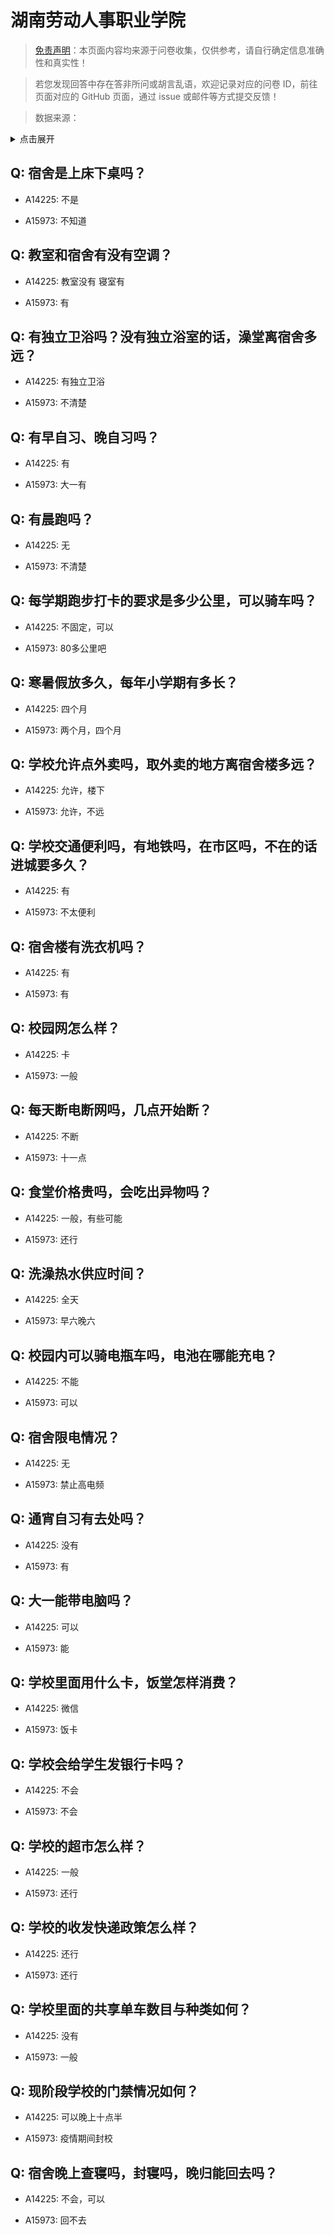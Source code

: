 # 湖南劳动人事职业学院

> [免责声明](https://colleges.chat/#_3)：本页面内容均来源于问卷收集，仅供参考，请自行确定信息准确性和真实性！

> 若您发现回答中存在答非所问或胡言乱语，欢迎记录对应的问卷 ID，前往页面对应的 GitHub 页面，通过 issue 或邮件等方式提交反馈！

> 数据来源：

<details><summary>点击展开</summary>
<ul>
<li>A14225: 匿名 (2022 年 07 月)</li>
<li>A15973: 匿名 (2022 年 08 月)</li>
</ul>
</details>

## Q: 宿舍是上床下桌吗？

- A14225: 不是

- A15973: 不知道

## Q: 教室和宿舍有没有空调？

- A14225: 教室没有 寝室有

- A15973: 有

## Q: 有独立卫浴吗？没有独立浴室的话，澡堂离宿舍多远？

- A14225: 有独立卫浴

- A15973: 不清楚

## Q: 有早自习、晚自习吗？

- A14225: 有

- A15973: 大一有

## Q: 有晨跑吗？

- A14225: 无

- A15973: 不清楚

## Q: 每学期跑步打卡的要求是多少公里，可以骑车吗？

- A14225: 不固定，可以

- A15973: 80多公里吧

## Q: 寒暑假放多久，每年小学期有多长？

- A14225: 四个月

- A15973: 两个月，四个月

## Q: 学校允许点外卖吗，取外卖的地方离宿舍楼多远？

- A14225: 允许，楼下

- A15973: 允许，不远

## Q: 学校交通便利吗，有地铁吗，在市区吗，不在的话进城要多久？

- A14225: 有

- A15973: 不太便利

## Q: 宿舍楼有洗衣机吗？

- A14225: 有

- A15973: 有

## Q: 校园网怎么样？

- A14225: 卡

- A15973: 一般

## Q: 每天断电断网吗，几点开始断？

- A14225: 不断

- A15973: 十一点

## Q: 食堂价格贵吗，会吃出异物吗？

- A14225: 一般，有些可能

- A15973: 还行

## Q: 洗澡热水供应时间？

- A14225: 全天

- A15973: 早六晚六

## Q: 校园内可以骑电瓶车吗，电池在哪能充电？

- A14225: 不能

- A15973: 可以

## Q: 宿舍限电情况？

- A14225: 无

- A15973: 禁止高电频

## Q: 通宵自习有去处吗？

- A14225: 没有

- A15973: 有

## Q: 大一能带电脑吗？

- A14225: 可以

- A15973: 能

## Q: 学校里面用什么卡，饭堂怎样消费？

- A14225: 微信

- A15973: 饭卡

## Q: 学校会给学生发银行卡吗？

- A14225: 不会

- A15973: 不会

## Q: 学校的超市怎么样？

- A14225: 一般

- A15973: 还行

## Q: 学校的收发快递政策怎么样？

- A14225: 还行

- A15973: 还行

## Q: 学校里面的共享单车数目与种类如何？

- A14225: 没有

- A15973: 一般

## Q: 现阶段学校的门禁情况如何？

- A14225: 可以晚上十点半

- A15973: 疫情期间封校

## Q: 宿舍晚上查寝吗，封寝吗，晚归能回去吗？

- A14225: 不会，可以

- A15973: 回不去


